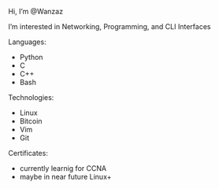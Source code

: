 Hi, I’m @Wanzaz

I’m interested in Networking, Programming, and CLI Interfaces

Languages:
- Python
- C
- C++
- Bash

Technologies:
- Linux
- Bitcoin
- Vim
- Git

Certificates:
- currently learnig for CCNA
- maybe in near future Linux+
